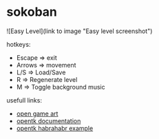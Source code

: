 sokoban
=======
![Easy Level](link to image "Easy level screenshot")

hotkeys:
- Escape => exit
- Arrows => movement
- L/S => Load/Save
- R => Regenerate level
- M => Toggle background music

usefull links:
- [open game art](http://opengameart.org/)
- [opentk documentation](http://www.opentk.com/doc)
- [opentk habrahabr example](http://habrahabr.ru/post/133983/)
